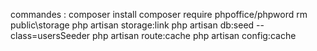 commandes : 
composer install 
composer require phpoffice/phpword
rm public\storage
php artisan storage:link
php artisan db:seed --class=usersSeeder 
php artisan route:cache
php artisan config:cache
